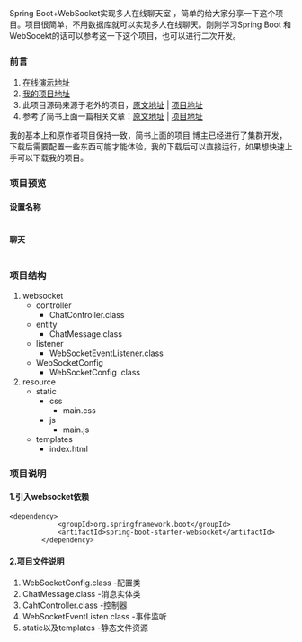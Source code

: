 <!-- wp:paragraph -->
<p>Spring Boot+WebSocket实现多人在线聊天室 ，简单的给大家分享一下这个项目。项目很简单，不用数据库就可以实现多人在线聊天。刚刚学习Spring Boot 和WebSocekt的话可以参考这一下这个项目，也可以进行二次开发。</p>
<!-- /wp:paragraph -->

<!-- wp:heading {"level":3} -->
<h3>前言</h3>
<!-- /wp:heading -->

<!-- wp:list {"ordered":true} -->
<ol><li><a href="https://spring-ws-chat.herokuapp.com/">在线演示地址</a></li><li><a href="https://github.com/yremp/websocket-chat-demo">我的项目地址 </a></li><li>此项目源码来源于老外的项目，<a href="https://www.callicoder.com/spring-boot-websocket-chat-example/">原文地址</a> | <a href="https://github.com/callicoder/spring-boot-websocket-chat-demo">项目地址</a></li><li>参考了简书上面一篇相关文章：<a href="https://www.jianshu.com/p/b3dd8a1b7e72">原文地址</a> | <a href="https://github.com/qqxx6661/springboot-websocket-demo">项目地址</a></li></ol>
<!-- /wp:list -->

<!-- wp:paragraph -->
<p>我的基本上和原作者项目保持一致，简书上面的项目 博主已经进行了集群开发，下载后需要配置一些东西可能才能体验，我的下载后可以直接运行，如果想快速上手可以下载我的项目。</p>
<!-- /wp:paragraph -->

<!-- wp:heading {"level":3} -->
<h3>项目预览</h3>
<!-- /wp:heading -->

<!-- wp:heading {"level":4} -->
<h4>

设置名称

</h4>
<!-- /wp:heading -->

<!-- wp:image {"id":1536} -->
<figure class="wp-block-image"><img src="https://yremp.live/wp-content/uploads/2019/09/image-22-1024x521.png" alt="" class="wp-image-1536"/></figure>
<!-- /wp:image -->

<!-- wp:heading {"level":4} -->
<h4>聊天</h4>
<!-- /wp:heading -->

<!-- wp:image {"id":1538} -->
<figure class="wp-block-image"><img src="https://yremp.live/wp-content/uploads/2019/09/image-24-1024x521.png" alt="" class="wp-image-1538"/></figure>
<!-- /wp:image -->

<!-- wp:heading {"level":3} -->
<h3>项目结构</h3>
<!-- /wp:heading -->

<!-- wp:list {"ordered":true} -->
<ol><li>websocket<ul><li>controller<ul><li>ChatController.class</li></ul></li><li>entity<ul><li>ChatMessage.class</li></ul></li><li>listener<ul><li>WebSocketEventListener.class</li></ul></li><li>WebSocketConfig<ul><li> WebSocketConfig .class</li></ul></li></ul></li><li>resource<ul><li>static<ul><li>css<ul><li>main.css</li></ul></li><li>js<ul><li>main.js</li></ul></li></ul></li><li>templates<ul><li>index.html</li></ul></li></ul></li></ol>
<!-- /wp:list -->

<!-- wp:heading {"level":3} -->
<h3>项目说明</h3>
<!-- /wp:heading -->

<!-- wp:heading {"level":4} -->
<h4>1.引入websocket依赖</h4>
<!-- /wp:heading -->

<!-- wp:code -->
<pre class="wp-block-code"><code>&lt;dependency>
            &lt;groupId>org.springframework.boot&lt;/groupId>
            &lt;artifactId>spring-boot-starter-websocket&lt;/artifactId>
        &lt;/dependency></code></pre>
<!-- /wp:code -->

<!-- wp:heading {"level":4} -->
<h4>2.项目文件说明</h4>
<!-- /wp:heading -->

<!-- wp:list {"ordered":true} -->
<ol><li> WebSocketConfig.class              -配置类</li><li>ChatMessage.class                       -消息实体类</li><li>CahtController.class                    -控制器</li><li>WebSocketEventListen.class     -事件监听 </li><li>static以及templates                     -静态文件资源</li></ol>
<!-- /wp:list -->

<!-- wp:heading {"level":3} -->
